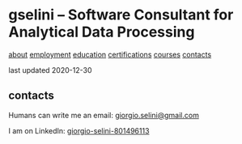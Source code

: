 # gselini – Software Consultant for Analytical Data Processing

<div class="topnav">
    <a href="./index.md">about</a>
    <a href="./employment.md">employment</a>
    <a href="./education.md">education</a>
    <a href="./certifications.md">certifications</a>
    <a href="./courses.md">courses</a>
    <a class="active" href="./contacts.md">contacts</a>
</div>

last updated 2020-12-30

## contacts

Humans can write me an email: [giorgio.selini@gmail.com](mailto:giorgio.selini@gmail.com)

I am on LinkedIn: [giorgio-selini-801496113](https://www.linkedin.com/in/giorgio-selini-801496113/)
